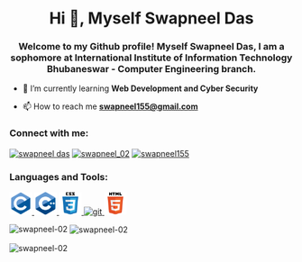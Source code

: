 <h1 align="center">Hi 👋, Myself Swapneel Das</h1>
<h3 align="center">Welcome to my Github profile! Myself Swapneel Das, I am a sophomore at International Institute of Information Technology Bhubaneswar - Computer Engineering branch.</h3>

- 🌱 I’m currently learning **Web Development and Cyber Security**

- 📫 How to reach me **swapneel155@gmail.com**

<h3 align="left">Connect with me:</h3>
<p align="left">
<a href="https://linkedin.com/in/swapneel das" target="blank"><img align="center" src="https://raw.githubusercontent.com/rahuldkjain/github-profile-readme-generator/master/src/images/icons/Social/linked-in-alt.svg" alt="swapneel das" height="30" width="40" /></a>
<a href="https://instagram.com/swapneel_02" target="blank"><img align="center" src="https://raw.githubusercontent.com/rahuldkjain/github-profile-readme-generator/master/src/images/icons/Social/instagram.svg" alt="swapneel_02" height="30" width="40" /></a>
<a href="https://www.hackerrank.com/swapneel155" target="blank"><img align="center" src="https://raw.githubusercontent.com/rahuldkjain/github-profile-readme-generator/master/src/images/icons/Social/hackerrank.svg" alt="swapneel155" height="30" width="40" /></a>
</p>

<h3 align="left">Languages and Tools:</h3>
<p align="left"> <a href="https://www.cprogramming.com/" target="_blank" rel="noreferrer"> <img src="https://raw.githubusercontent.com/devicons/devicon/master/icons/c/c-original.svg" alt="c" width="40" height="40"/> </a> <a href="https://www.w3schools.com/cpp/" target="_blank" rel="noreferrer"> <img src="https://raw.githubusercontent.com/devicons/devicon/master/icons/cplusplus/cplusplus-original.svg" alt="cplusplus" width="40" height="40"/> </a> <a href="https://www.w3schools.com/css/" target="_blank" rel="noreferrer"> <img src="https://raw.githubusercontent.com/devicons/devicon/master/icons/css3/css3-original-wordmark.svg" alt="css3" width="40" height="40"/> </a> <a href="https://git-scm.com/" target="_blank" rel="noreferrer"> <img src="https://www.vectorlogo.zone/logos/git-scm/git-scm-icon.svg" alt="git" width="40" height="40"/> </a> <a href="https://www.w3.org/html/" target="_blank" rel="noreferrer"> <img src="https://raw.githubusercontent.com/devicons/devicon/master/icons/html5/html5-original-wordmark.svg" alt="html5" width="40" height="40"/> </a> </p>

<p><img align="left" src="https://github-readme-stats.vercel.app/api/top-langs?username=swapneel-02&show_icons=true&locale=en&layout=compact" alt="swapneel-02" /></p>

<p>&nbsp;<img align="center" src="https://github-readme-stats.vercel.app/api?username=swapneel-02&show_icons=true&locale=en" alt="swapneel-02" /></p>

<p><img align="center" src="https://github-readme-streak-stats.herokuapp.com/?user=swapneel-02&" alt="swapneel-02" /></p>

